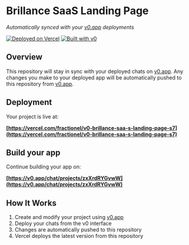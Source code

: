 # Brillance SaaS Landing Page

*Automatically synced with your [v0.app](https://v0.app) deployments*

[![Deployed on Vercel](https://img.shields.io/badge/Deployed%20on-Vercel-black?style=for-the-badge&logo=vercel)](https://vercel.com/fractionel/v0-brillance-saa-s-landing-page-s7)
[![Built with v0](https://img.shields.io/badge/Built%20with-v0.app-black?style=for-the-badge)](https://v0.app/chat/projects/zxXrdRYGvwW)

## Overview

This repository will stay in sync with your deployed chats on [v0.app](https://v0.app).
Any changes you make to your deployed app will be automatically pushed to this repository from [v0.app](https://v0.app).

## Deployment

Your project is live at:

**[https://vercel.com/fractionel/v0-brillance-saa-s-landing-page-s7](https://vercel.com/fractionel/v0-brillance-saa-s-landing-page-s7)**

## Build your app

Continue building your app on:

**[https://v0.app/chat/projects/zxXrdRYGvwW](https://v0.app/chat/projects/zxXrdRYGvwW)**

## How It Works

1. Create and modify your project using [v0.app](https://v0.app)
2. Deploy your chats from the v0 interface
3. Changes are automatically pushed to this repository
4. Vercel deploys the latest version from this repository